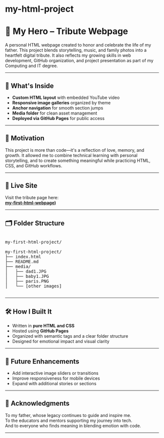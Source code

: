 # my-html-project
# 🌟 My Hero – Tribute Webpage

A personal HTML webpage created to honor and celebrate the life of my father. This project blends storytelling, music, and family photos into a heartfelt digital tribute. It also reflects my growing skills in web development, GitHub organization, and project presentation as part of my Computing and IT degree.

---

## 📸 What's Inside

- **Custom HTML layout** with embedded YouTube video  
- **Responsive image galleries** organized by theme  
- **Anchor navigation** for smooth section jumps  
- **Media folder** for clean asset management  
- **Deployed via GitHub Pages** for public access  

---

## 🧠 Motivation

This project is more than code—it's a reflection of love, memory, and growth. It allowed me to combine technical learning with personal storytelling, and to create something meaningful while practicing HTML, CSS, and GitHub workflows.

---

## 🚀 Live Site

Visit the tribute page here:  
**[my-first-html-webpage)](https://gabriellepavitt.github.io/my-first-html-webpage/ )**

---

## 🗂️ Folder Structure
<pre>

my-first-html-project/ 

my-first-html-project/
├── index.html
├── README.md
├── media/
│   ├── dad1.JPG
│   ├── baby1.JPG
│   ├── paris.PNG
│   └── [other images]

</pre>




---

## 🛠️ How I Built It

- Written in **pure HTML and CSS**  
- Hosted using **GitHub Pages**  
- Organized with semantic tags and a clear folder structure  
- Designed for emotional impact and visual clarity  

---

## 🎯 Future Enhancements

- Add interactive image sliders or transitions  
- Improve responsiveness for mobile devices  
- Expand with additional stories or sections  

---

## 🙏 Acknowledgments

To my father, whose legacy continues to guide and inspire me.  
To the educators and mentors supporting my journey into tech.  
And to everyone who finds meaning in blending emotion with code.

---
